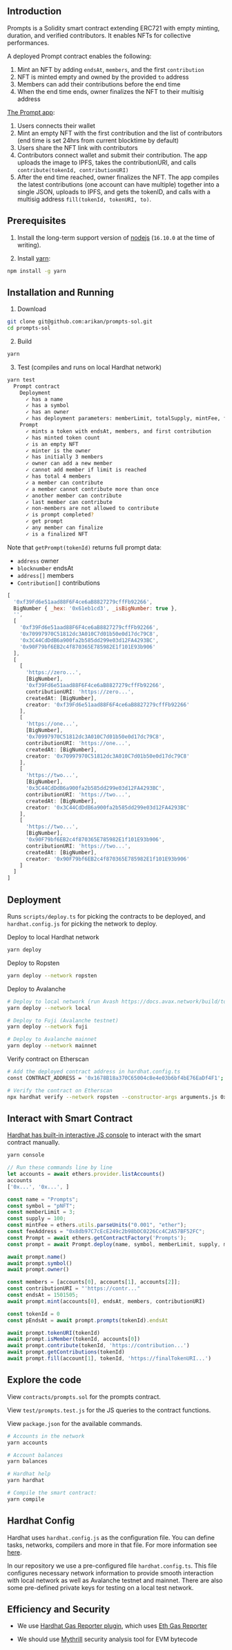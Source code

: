 ## Introduction

Prompts is a Solidity smart contract extending ERC721 with empty minting, duration, and verified contributors. It enables NFTs for collective performances.

A deployed Prompt contract enables the following:
1. Mint an NFT by adding `endsAt`, `members`, and the first `contribution`
2. NFT is minted empty and owned by the provided `to` address
3. Members can add their contributions before the end time
4. When the end time ends, owner finalizes the NFT to their multisig address

[The Prompt app](https://github.com/arikan/prompts-app):
1. Users connects their wallet
2. Mint an empty NFT with the first contribution and the list of contributors (end time is set 24hrs from current blocktime by default)
3. Users share the NFT link with contributors
4. Contributors connect wallet and submit their contribution. The app uploads the image to IPFS, takes the contributionURI, and calls `contribute(tokenId, contributionURI)`
5. After the end time reached, owner finalizes the NFT. The app compiles the latest contributions (one account can have multiple) together into a single JSON, uploads to IPFS, and gets the tokenID, and calls with a multisig address `fill(tokenId, tokenURI, to)`.

## Prerequisites

1. Install the long-term support version of [nodejs](https://nodejs.org/en) (`16.10.0` at the time of writing).

1. Install [yarn](https://yarnpkg.com):
```sh
npm install -g yarn
```

## Installation and Running

1. Download
```sh
git clone git@github.com:arikan/prompts-sol.git
cd prompts-sol
```

2. Build
```sh
yarn
```

3. Test (compiles and runs on local Hardhat network)
```sh
yarn test
  Prompt contract
    Deployment
      ✓ has a name
      ✓ has a symbol
      ✓ has an owner
      ✓ has deployment parameters: memberLimit, totalSupply, mintFee, feeAddress
    Prompt
      ✓ mints a token with endsAt, members, and first contribution
      ✓ has minted token count
      ✓ is an empty NFT
      ✓ minter is the owner
      ✓ has initially 3 members
      ✓ owner can add a new member
      ✓ cannot add member if limit is reached
      ✓ has total 4 members
      ✓ a member can contribute
      ✓ a member cannot contribute more than once
      ✓ another member can contribute
      ✓ last member can contribute
      ✓ non-members are not allowed to contribute
      ✓ is prompt completed?
      ✓ get prompt
      ✓ any member can finalize
      ✓ is a finalized NFT
```

Note that `getPrompt(tokenId)` returns full prompt data:
- `address` owner
- `blocknumber` endsAt
- `address[]` members
- `Contribution[]` contributions
```js
[
  '0xf39Fd6e51aad88F6F4ce6aB8827279cffFb92266',
  BigNumber { _hex: '0x61eb1cd3', _isBigNumber: true },
  '',
  [
    '0xf39Fd6e51aad88F6F4ce6aB8827279cffFb92266',
    '0x70997970C51812dc3A010C7d01b50e0d17dc79C8',
    '0x3C44CdDdB6a900fa2b585dd299e03d12FA4293BC',
    '0x90F79bf6EB2c4f870365E785982E1f101E93b906'
  ],
  [
    [
      'https://zero...',
      [BigNumber],
      '0xf39Fd6e51aad88F6F4ce6aB8827279cffFb92266',
      contributionURI: 'https://zero...',
      createdAt: [BigNumber],
      creator: '0xf39Fd6e51aad88F6F4ce6aB8827279cffFb92266'
    ],
    [
      'https://one...',
      [BigNumber],
      '0x70997970C51812dc3A010C7d01b50e0d17dc79C8',
      contributionURI: 'https://one...',
      createdAt: [BigNumber],
      creator: '0x70997970C51812dc3A010C7d01b50e0d17dc79C8'
    ],
    [
      'https://two...',
      [BigNumber],
      '0x3C44CdDdB6a900fa2b585dd299e03d12FA4293BC',
      contributionURI: 'https://two...',
      createdAt: [BigNumber],
      creator: '0x3C44CdDdB6a900fa2b585dd299e03d12FA4293BC'
    ],
    [
      'https://two...',
      [BigNumber],
      '0x90F79bf6EB2c4f870365E785982E1f101E93b906',
      contributionURI: 'https://two...',
      createdAt: [BigNumber],
      creator: '0x90F79bf6EB2c4f870365E785982E1f101E93b906'
    ]
  ]
]
```
## Deployment

Runs `scripts/deploy.ts` for picking the contracts to be deployed, and `hardhat.config.js` for picking the network to deploy.

Deploy to local Hardhat network
```sh
yarn deploy
```

Deploy to Ropsten
```sh
yarn deploy --network ropsten
```

Deploy to Avalanche
```sh
# Deploy to local network (run Avash https://docs.avax.network/build/tools/avash)
yarn deploy --network local

# Deploy to Fuji (Avalanche testnet)
yarn deploy --network fuji

# Deploy to Avalanche mainnet
yarn deploy --network mainnet
```

Verify contract on Etherscan
```sh
# Add the deployed contract address in hardhat.config.ts
const CONTRACT_ADDRESS = '0x1678B18a370C65004c8e4e03b6bf4bE76EaDf4F1';

# Verify the contract on Etherscan
npx hardhat verify --network ropsten --constructor-args arguments.js 0x1678B18a370C65004c8e4e03b6bf4bE76EaDf4F1
```

## Interact with Smart Contract

[Hardhat has built-in interactive JS console](https://hardhat.org/guides/hardhat-console.html#using-the-hardhat-console) to interact with the smart contract manually.

```sh
yarn console
```

```js
// Run these commands line by line
let accounts = await ethers.provider.listAccounts()
accounts
['0x...', '0x...', ]

const name = "Prompts";
const symbol = "pNFT";
const memberLimit = 3;
const supply = 100;
const mintFee = ethers.utils.parseUnits("0.001", "ether");
const feeAddress = "0x8db97C7cEcE249c2b98bDC0226Cc4C2A57BF52FC";
const Prompt = await ethers.getContractFactory('Prompts');
const prompt = await Prompt.deploy(name, symbol, memberLimit, supply, mintFee, feeAddress);

await prompt.name()
await prompt.symbol()
await prompt.owner()

const members = [accounts[0], accounts[1], accounts[2]];
const contributionURI = "'https://contr..."
const endsAt = 1501505;
await prompt.mint(accounts[0], endsAt, members, contributionURI)

const tokenId = 0
const pEndsAt = await prompt.prompts(tokenId).endsAt

await prompt.tokenURI(tokenId)
await prompt.isMember(tokenId, accounts[0])
await prompt.contribute(tokenId, 'https://contribution...')
await prompt.getContributions(tokenId)
await prompt.fill(account[1], tokenId, 'https://finalTokenURI...')
```

## Explore the code

View `contracts/prompts.sol` for the prompts contract.

View `test/prompts.test.js` for the JS queries to the contract functions.

View `package.json` for the available commands.

```sh
# Accounts in the network
yarn accounts

# Account balances
yarn balances

# Hardhat help
yarn hardhat

# Compile the smart contract:
yarn compile
```

## Hardhat Config

Hardhat uses `hardhat.config.js` as the configuration file. You can define tasks, networks, compilers and more in that file. For more information see [here](https://hardhat.org/config/).

In our repository we use a pre-configured file `hardhat.config.ts`. This file configures necessary network information to provide smooth interaction with local network as well as Avalanche testnet and mainnet. There are also some pre-defined private keys for testing on a local test network.


## Efficiency and Security

- We use [Hardhat Gas Reporter plugin](https://hardhat.org/plugins/hardhat-gas-reporter.html), which uses [Eth Gas Reporter](https://hardhat.org/plugins/hardhat-gas-reporter.html)

- We should use [Mythrill](https://github.com/ConsenSys/mythril) security analysis tool for EVM bytecode

